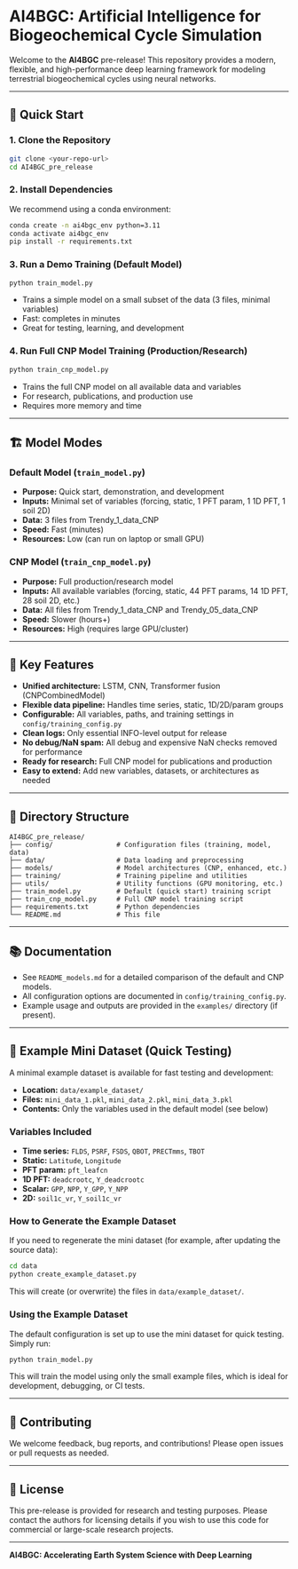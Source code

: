 # AI4BGC: Artificial Intelligence for Biogeochemical Cycle Simulation

Welcome to the **AI4BGC** pre-release! This repository provides a modern, flexible, and high-performance deep learning framework for modeling terrestrial biogeochemical cycles using neural networks.

---

## 🚀 Quick Start

### 1. **Clone the Repository**
```bash
git clone <your-repo-url>
cd AI4BGC_pre_release
```

### 2. **Install Dependencies**
We recommend using a conda environment:
```bash
conda create -n ai4bgc_env python=3.11
conda activate ai4bgc_env
pip install -r requirements.txt
```

### 3. **Run a Demo Training (Default Model)**
```bash
python train_model.py
```
- Trains a simple model on a small subset of the data (3 files, minimal variables)
- Fast: completes in minutes
- Great for testing, learning, and development

### 4. **Run Full CNP Model Training (Production/Research)**
```bash
python train_cnp_model.py
```
- Trains the full CNP model on all available data and variables
- For research, publications, and production use
- Requires more memory and time

---

## 🏗️ Model Modes

### **Default Model (`train_model.py`)**
- **Purpose:** Quick start, demonstration, and development
- **Inputs:** Minimal set of variables (forcing, static, 1 PFT param, 1 1D PFT, 1 soil 2D)
- **Data:** 3 files from Trendy_1_data_CNP
- **Speed:** Fast (minutes)
- **Resources:** Low (can run on laptop or small GPU)

### **CNP Model (`train_cnp_model.py`)**
- **Purpose:** Full production/research model
- **Inputs:** All available variables (forcing, static, 44 PFT params, 14 1D PFT, 28 soil 2D, etc.)
- **Data:** All files from Trendy_1_data_CNP and Trendy_05_data_CNP
- **Speed:** Slower (hours+)
- **Resources:** High (requires large GPU/cluster)

---

## 🔑 Key Features
- **Unified architecture:** LSTM, CNN, Transformer fusion (CNPCombinedModel)
- **Flexible data pipeline:** Handles time series, static, 1D/2D/param groups
- **Configurable:** All variables, paths, and training settings in `config/training_config.py`
- **Clean logs:** Only essential INFO-level output for release
- **No debug/NaN spam:** All debug and expensive NaN checks removed for performance
- **Ready for research:** Full CNP model for publications and production
- **Easy to extend:** Add new variables, datasets, or architectures as needed

---

## 📁 Directory Structure
```
AI4BGC_pre_release/
├── config/                # Configuration files (training, model, data)
├── data/                  # Data loading and preprocessing
├── models/                # Model architectures (CNP, enhanced, etc.)
├── training/              # Training pipeline and utilities
├── utils/                 # Utility functions (GPU monitoring, etc.)
├── train_model.py         # Default (quick start) training script
├── train_cnp_model.py     # Full CNP model training script
├── requirements.txt       # Python dependencies
└── README.md              # This file
```

---

## 📚 Documentation
- See `README_models.md` for a detailed comparison of the default and CNP models.
- All configuration options are documented in `config/training_config.py`.
- Example usage and outputs are provided in the `examples/` directory (if present).

---

## 🧪 Example Mini Dataset (Quick Testing)

A minimal example dataset is available for fast testing and development:

- **Location:** `data/example_dataset/`
- **Files:** `mini_data_1.pkl`, `mini_data_2.pkl`, `mini_data_3.pkl`
- **Contents:** Only the variables used in the default model (see below)

### Variables Included
- **Time series:** `FLDS`, `PSRF`, `FSDS`, `QBOT`, `PRECTmms`, `TBOT`
- **Static:** `Latitude`, `Longitude`
- **PFT param:** `pft_leafcn`
- **1D PFT:** `deadcrootc`, `Y_deadcrootc`
- **Scalar:** `GPP`, `NPP`, `Y_GPP`, `Y_NPP`
- **2D:** `soil1c_vr`, `Y_soil1c_vr`

### How to Generate the Example Dataset

If you need to regenerate the mini dataset (for example, after updating the source data):

```bash
cd data
python create_example_dataset.py
```
This will create (or overwrite) the files in `data/example_dataset/`.

### Using the Example Dataset

The default configuration is set up to use the mini dataset for quick testing. Simply run:

```bash
python train_model.py
```

This will train the model using only the small example files, which is ideal for development, debugging, or CI tests.

---

## 🤝 Contributing
We welcome feedback, bug reports, and contributions! Please open issues or pull requests as needed.

---

## 📝 License
This pre-release is provided for research and testing purposes. Please contact the authors for licensing details if you wish to use this code for commercial or large-scale research projects.

---

**AI4BGC: Accelerating Earth System Science with Deep Learning** 